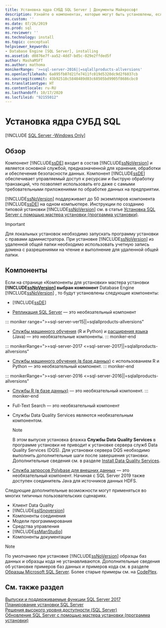 ```yaml
---
title: Установка ядра СУБД SQL Server | Документы Майкрософт
description: Узнайте о компонентах, которые могут быть установлены, если на странице "Компоненты для установки" мастера установки SQL Server выбрано ядро СУБД SQL Server.
ms.custom: ''
ms.date: 07/26/2019
ms.prod: sql
ms.reviewer: ''
ms.technology: install
ms.topic: conceptual
helpviewer_keywords:
- Database Engine [SQL Server], installing
ms.assetid: d0876e7f-aa52-4dd7-bd5c-029e2ffded5f
author: MashaMSFT
ms.author: mathoma
monikerRange: '>=sql-server-2016||=sqlallproducts-allversions'
ms.openlocfilehash: 6a895fb07d21fe7411fc019d5320dc9d2f6037cb
ms.sourcegitcommit: 43b92518c5848489d03c68505bd9905f8686cbc0
ms.translationtype: HT
ms.contentlocale: ru-RU
ms.lasthandoff: 10/17/2020
ms.locfileid: "92155012"
---
```

# <a name="install-sql-server-database-engine"></a>Установка ядра СУБД SQL

[!INCLUDE [SQL Server -Windows Only](../../includes/applies-to-version/sql-windows-only.md)]

## <a name="overview"></a>Обзор
Компонент [!INCLUDE[ssDE](../../includes/ssde-md.md)] входит в состав [!INCLUDE[ssNoVersion](../../includes/ssnoversion-md.md)] и является основной службой, предназначенной для хранения, обработки и обеспечения безопасности данных. Компонент [!INCLUDE[ssDE](../../includes/ssde-md.md)] обеспечивает управляемый доступ к ресурсам и быструю обработку транзакций, что позволяет использовать его даже с самыми требовательными приложениями по обработке данных на предприятии.  
  
[!INCLUDE[ssNoVersion](../../includes/ssnoversion-md.md)] поддерживает до 50 экземпляров компонента [!INCLUDE[ssDE](../../includes/ssde-md.md)] на одном компьютере. Инструкции по созданию типовой установки [!INCLUDE[ssNoVersion](../../includes/ssnoversion-md.md)] см. в статье [Установка SQL Server с помощью мастера установки (программа установки)](../../database-engine/install-windows/install-sql-server-from-the-installation-wizard-setup.md).  
  
>[!IMPORTANT]
>Для локальных установок необходимо запускать программу установки с правами администратора. При установке [!INCLUDE[ssNoVersion](../../includes/ssnoversion-md.md)] из удаленной общей папки необходимо использовать учетную запись домена с разрешениями на чтение и выполнение для удаленной общей папки.  

## <a name="features"></a>Компоненты
Если на странице «Компоненты для установки» мастера установки **[!INCLUDE[ssNoVersion](../../includes/ssnoversion-md.md)] выбран компонент** Database Engine [!INCLUDE[ssNoVersion](../../includes/ssnoversion-md.md)] , то будут установлены следующие компоненты:  
  
-   [!INCLUDE[ssDE](../../includes/ssde-md.md)]  
  
-   [Репликация SQL Server](../../relational-databases/replication/sql-server-replication.md) ― это необязательный компонент  

::: moniker range=">=sql-server-ver15||=sqlallproducts-allversions" 
-   [Службы машинного обучения](../../machine-learning/install/sql-machine-learning-services-windows-install.md) (R и Python) и [расширения языка](../..//language-extensions/install/windows-java.md) (Java) — это необязательные компоненты.
::: moniker-end

::: monikerRange=">=sql-server-2017 <=sql-server-2017||=sqlallproducts-allversions"
-   [Службы машинного обучения (в базе данных)](../../machine-learning/install/sql-machine-learning-services-windows-install.md) с использованием R и Python — это необязательный компонент.
::: moniker-end

::: monikerRange=">=sql-server-2016 <=sql-server-2016||=sqlallproducts-allversions"
-   [Службы R (в базе данных)](../../machine-learning/install/sql-r-services-windows-install.md) — это необязательный компонент.
::: moniker-end

-   Full-Text Search ― это необязательный компонент  
  
-   Службы Data Quality Services являются необязательным компонентом.  
  
    > [!NOTE]  
    >  В этом выпуске установка флажка **Службы Data Quality Services** в программе установки не приводит к установке сервера служб Data Quality Services (DQS). Для установки сервера DQS необходимо выполнить дополнительные шаги после завершения установки. Дополнительные сведения см. в разделе [Install Data Quality Services](../../data-quality-services/install-windows/install-data-quality-services.md).  
    
- [Служба запросов Polybase для внешних данных](../../relational-databases/polybase/polybase-guide.md) — это необязательный компонент. Начиная с SQL Server 2019 также доступен соединитель Java для источников данных HDFS.

  
 Следующие дополнительные возможности могут применяться во многих типичных пользовательских сценариях.  
  
-   Клиент Data Quality
-   [!INCLUDE[ssISnoversion](../../includes/ssisnoversion-md.md)]
-   Компоненты соединения
-   Модели программирования
-   Средства управления
-   [!INCLUDE[ssManStudio](../../includes/ssmanstudio-md.md)]
-   Компоненты документации  
  

> [!NOTE]  
>  По умолчанию при установке [!INCLUDE[ssNoVersion](../../includes/ssnoversion-md.md)] образцы баз данных и образцы кода не устанавливаются. Дополнительные сведения об установке примеров баз данных и примеров кода см. в разделе [Образцы Microsoft SQL Server](../../samples/sql-samples-where-are.md). Более старые примеры см. на [CodePlex](https://go.microsoft.com/fwlink/?LinkId=87843).  

  
## <a name="see-also"></a>См. также раздел  
 [Выпуски и поддерживаемые функции SQL Server 2017](~/sql-server/editions-and-components-of-sql-server-2017.md)   
 [Планирование установки SQL Server](../../sql-server/install/planning-a-sql-server-installation.md)   
 [Решения высокого уровня доступности (SQL Server)](../sql-server-business-continuity-dr.md)   
 [Обновление SQL Server с помощью мастера установки (программа установки)](../../database-engine/install-windows/upgrade-sql-server-using-the-installation-wizard-setup.md)  
  
